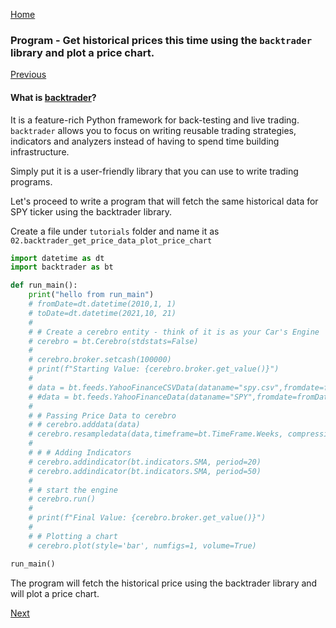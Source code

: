 [Home](https://ddtrades.github.io/autotrade/)

### Program - Get historical prices this time using the `backtrader` library and plot a price chart.

[Previous](https://ddtrades.github.io/autotrade/lesson3)

#### What is [backtrader](https://www.backtrader.com/)?

It is a feature-rich Python framework for back-testing and live trading.  
`backtrader` allows you to focus on writing reusable trading strategies, indicators and analyzers instead of having to spend time building infrastructure.

Simply put it is a user-friendly library that you can use to write trading programs.

Let's proceed to write a program that will fetch the same historical data for SPY ticker using the backtrader library. 

Create a file under `tutorials` folder and name it as `02.backtrader_get_price_data_plot_price_chart`
```python
import datetime as dt
import backtrader as bt

def run_main():
    print("hello from run_main")
    # fromDate=dt.datetime(2010,1, 1)
    # toDate=dt.datetime(2021,10, 21)
    # 
    # # Create a cerebro entity - think of it is as your Car's Engine
    # cerebro = bt.Cerebro(stdstats=False)
    # 
    # cerebro.broker.setcash(100000)
    # print(f"Starting Value: {cerebro.broker.get_value()}")
    # 
    # data = bt.feeds.YahooFinanceCSVData(dataname="spy.csv",fromdate=fromDate,todate=toDate)
    # #data = bt.feeds.YahooFinanceData(dataname="SPY",fromdate=fromDate,todate=toDate)
    # 
    # # Passing Price Data to cerebro
    # # cerebro.adddata(data)
    # cerebro.resampledata(data,timeframe=bt.TimeFrame.Weeks, compression=1)
    # 
    # # # Adding Indicators
    # cerebro.addindicator(bt.indicators.SMA, period=20)
    # cerebro.addindicator(bt.indicators.SMA, period=50)
    # 
    # # start the engine
    # cerebro.run()
    # 
    # print(f"Final Value: {cerebro.broker.get_value()}")
    # 
    # # Plotting a chart
    # cerebro.plot(style='bar', numfigs=1, volume=True)

run_main()
```

The program will fetch the historical price using the backtrader library and will plot a price chart.

[Next](https://ddtrades.github.io/autotrade/lesson5)